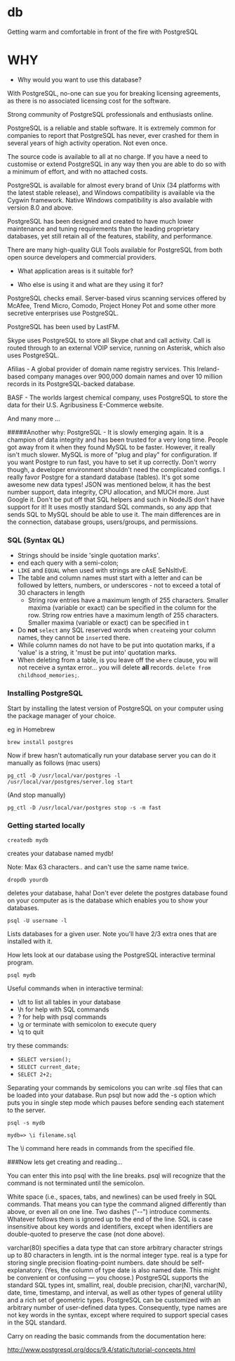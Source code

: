 # db
Getting warm and comfortable in front of the fire with PostgreSQL

# WHY
* Why would you want to use this database?

With PostgreSQL, no-one can sue you for breaking licensing agreements, as there is no associated licensing cost for the software.

Strong community of PostgreSQL professionals and enthusiasts online.

PostgreSQL is a reliable and stable software. It is extremely common for companies to report that PostgreSQL has never, ever crashed for them in several years of high activity operation. Not even once.

The source code is available to all at no charge. If you have a need to customise or extend PostgreSQL in any way then you are able to do so with a minimum of effort, and with no attached costs.

PostgreSQL is available for almost every brand of Unix (34 platforms with the latest stable release), and Windows compatibility is available via the Cygwin framework. Native Windows compatibility is also available with version 8.0 and above.

PostgreSQL has been designed and created to have much lower maintenance and tuning requirements than the leading proprietary databases, yet still retain all of the features, stability, and performance.

There are many high-quality GUI Tools available for PostgreSQL from both open source developers and commercial providers.

* What application areas is it suitable for?






* Who else is using it and what are they using it for?

PostgreSQL checks email. Server-based virus scanning services offered by McAfee, Trend Micro, Comodo, Project Honey Pot and some other more secretive enterprises use PostgreSQL.

PostgreSQL has been used by LastFM.

Skype uses PostgreSQL to store all Skype chat and call activity. Call is routed through to an external VOIP service, running on Asterisk, which also uses PostgreSQL.

Afilias - A global provider of domain name registry services. This Ireland-based company manages over 900,000 domain names and over 10 million records in its PostgreSQL-backed database.

BASF - The worlds largest chemical company, uses PostgreSQL to store the data for their U.S. Agribusiness E-Commerce website.

And many more ...

#####Another why: 
PostgreSQL - It is slowly emerging again. It is a champion of data integrity and has been trusted for a very long time. People got away from it when they found MySQL to be faster. However, it really isn't much slower. MySQL is more of "plug and play" for configuration. If you want Postgre to run fast, you have to set it up correctly. Don't worry though, a developer environment shouldn't need the complicated configs. I really favor Postgre for a standard database (tables). It's got some awesome new data types! JSON was mentioned below, it has the best number support, data integrity, CPU allocation, and MUCH more. Just Google it. Don't be put off that SQL helpers and such in NodeJS don't have support for it! It uses mostly standard SQL commands, so any app that sends SQL to MySQL should be able to use it. The main differences are in the connection, database groups, users/groups, and permissions.


### SQL (Syntax QL)

+ Strings should be inside 'single quotation marks'.
+ end each query with a semi-colon;
+ `LIKE` and `EQUAL` when used with strings are cAsE SeNsItIvE.
+ The table and column names must start with a letter and can be followed by letters, numbers, or underscores - not to exceed a total of 30 characters in length
  + String row entries have a maximum length of 255 characters. Smaller maxima (variable or exact) can be specified in the column for the row. String row entries have a maximum length of 255 characters. Smaller maxima (variable or exact) can be specified in t
+ Do **not** `select` any SQL reserved words when `create`ing your column names, they cannot be `insert`ed there.
+ While column names do not have to be put into quotation marks, if a 'value' is a string, it 'must be put into' quotation marks.
+ When deleting from a table, is you leave off the `where` clause, you will not receive a syntax error... you will delete **all** records. `delete from childhood_memories;`.

### Installing PostgreSQL

Start by installing the latest version of PostgreSQL on your computer using the package manager of your choice.

eg in Homebrew

`brew install postgres`

Now if brew hasn't automatically run your database server you can do it manually as follows (mac users)

`pg_ctl -D /usr/local/var/postgres -l /usr/local/var/postgres/server.log start`

(And stop manually)

`pg_ctl -D /usr/local/var/postgres stop -s -m fast`

### Getting started locally

`createdb mydb`

creates your database named mydb!

Note: Max 63 characters.. and can't use the same name twice.

`dropdb yourdb`

deletes your database, haha! Don't ever delete the postgres database found on your computer as is the database which enables you to show your databases.

`psql -U username -l`

Lists databases for a given user. Note you'll have 2/3 extra ones that are installed with it.

How lets look at our database using the PostgreSQL interactive terminal program.

`psql mydb`


Useful commands when in interactive terminal:
 + \dt to list all tables in your database
 + \h for help with SQL commands
 + \? for help with psql commands
 + \g or terminate with semicolon to execute query
 + \q to quit


 try these commands:
 + `SELECT version();`
 + `SELECT current_date;`
 + `SELECT 2+2;`


 Separating your commands by semicolons you can write .sql files that can be loaded into your database. Run psql but now add the -s option which puts you in single step mode which pauses before sending each statement to the server.

`psql -s mydb`

 `mydb=> \i filename.sql`


The \i command here reads in commands from the specified file.


###Now lets get creating and reading...

You can enter this into psql with the line breaks. psql will recognize that the command is not terminated until the semicolon.

White space (i.e., spaces, tabs, and newlines) can be used freely in SQL commands. That means you can type the command aligned differently than above, or even all on one line. Two dashes ("--") introduce comments. Whatever follows them is ignored up to the end of the line. SQL is case insensitive about key words and identifiers, except when identifiers are double-quoted to preserve the case (not done above).

varchar(80) specifies a data type that can store arbitrary character strings up to 80 characters in length. int is the normal integer type. real is a type for storing single precision floating-point numbers. date should be self-explanatory. (Yes, the column of type date is also named date. This might be convenient or confusing — you choose.)
PostgreSQL supports the standard SQL types int, smallint, real, double precision, char(N), varchar(N), date, time, timestamp, and interval, as well as other types of general utility and a rich set of geometric types. PostgreSQL can be customized with an arbitrary number of user-defined data types. Consequently, type names are not key words in the syntax, except where required to support special cases in the SQL standard.

Carry on reading the basic commands from the documentation here:

http://www.postgresql.org/docs/9.4/static/tutorial-concepts.html
